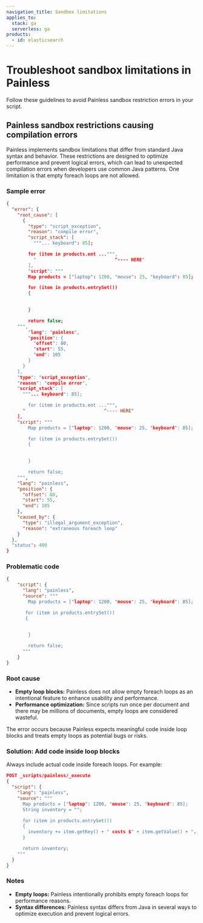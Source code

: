 ```yaml
---
navigation_title: Sandbox limitations
applies_to:
  stack: ga
  serverless: ga
products:
  - id: elasticsearch
---
```


# Troubleshoot sandbox limitations in Painless

Follow these guidelines to avoid Painless sandbox restriction errors in your script.

## Painless sandbox restrictions causing compilation errors

Painless implements sandbox limitations that differ from standard Java syntax and behavior. These restrictions are designed to optimize performance and prevent logical errors, which can lead to unexpected compilation errors when developers use common Java patterns. One limitation is that empty foreach loops are not allowed.

### Sample error

```json
{
  "error": {
    "root_cause": [
      {
        "type": "script_exception",
        "reason": "compile error",
        "script_stack": [
          """... keyboard": 85];

        for (item in products.ent ...""",
          "                             ^---- HERE"
        ],
        "script": """
        Map products = ["laptop": 1200, "mouse": 25, "keyboard": 85];

        for (item in products.entrySet())
        {

            
        }

        return false;
    """,
        "lang": "painless",
        "position": {
          "offset": 80,
          "start": 55,
          "end": 105
        }
      }
    ],
    "type": "script_exception",
    "reason": "compile error",
    "script_stack": [
      """... keyboard": 85];

        for (item in products.ent ...""",
      "                             ^---- HERE"
    ],
    "script": """
        Map products = ["laptop": 1200, "mouse": 25, "keyboard": 85];

        for (item in products.entrySet())
        {

            
        }

        return false;
    """,
    "lang": "painless",
    "position": {
      "offset": 80,
      "start": 55,
      "end": 105
    },
    "caused_by": {
      "type": "illegal_argument_exception",
      "reason": "extraneous foreach loop"
    }
  },
  "status": 400
}
```

### Problematic code

```json
{
    "script": {
      "lang": "painless",
      "source": """
        Map products = ["laptop": 1200, "mouse": 25, "keyboard": 85];

       for (item in products.entrySet())
       {

            
        }

        return false;
      """
    }
}
```

### Root cause

* **Empty loop blocks:** Painless does not allow empty foreach loops as an intentional feature to enhance usability and performance.  
* **Performance optimization:** Since scripts run once per document and there may be millions of documents, empty loops are considered wasteful.


The error occurs because Painless expects meaningful code inside loop blocks and treats empty loops as potential bugs or risks.

### Solution: Add code inside loop blocks

Always include actual code inside foreach loops. For example:

```json
POST _scripts/painless/_execute
{
  "script": {
    "lang": "painless",
    "source": """
      Map products = ["laptop": 1200, "mouse": 25, "keyboard": 85];
      String inventory = "";

      for (item in products.entrySet())
      {
        inventory += item.getKey() + " costs $" + item.getValue() + ". ";
      }

      return inventory;
    """
  }
}
```

### Notes

* **Empty loops:** Painless intentionally prohibits empty foreach loops for performance reasons.  
* **Syntax differences:** Painless syntax differs from Java in several ways to optimize execution and prevent logical errors.


